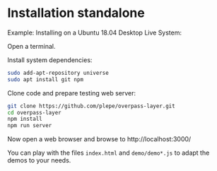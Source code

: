 # Installation standalone
Example: Installing on a Ubuntu 18.04 Desktop Live System:

Open a terminal.

Install system dependencies:
```sh
sudo add-apt-repository universe
sudo apt install git npm
```

Clone code and prepare testing web server:
```sh
git clone https://github.com/plepe/overpass-layer.git
cd overpass-layer
npm install
npm run server
```

Now open a web browser and browse to http://localhost:3000/

You can play with the files `index.html` and `demo/demo*.js` to adapt
the demos to your needs.
